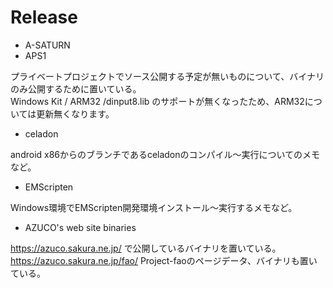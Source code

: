 # Release
- A-SATURN
- APS1

プライベートプロジェクトでソース公開する予定が無いものについて、バイナリのみ公開するために置いている。  
Windows Kit / ARM32 /dinput8.lib のサポートが無くなったため、ARM32については更新無くなります。  



- celadon

android x86からのブランチであるceladonのコンパイル～実行についてのメモなど。  



- EMScripten

Windows環境でEMScripten開発環境インストール～実行するメモなど。  



- AZUCO's web site binaries

https://azuco.sakura.ne.jp/ で公開しているバイナリを置いている。  
https://azuco.sakura.ne.jp/fao/ Project-faoのページデータ、バイナリも置いている。  



